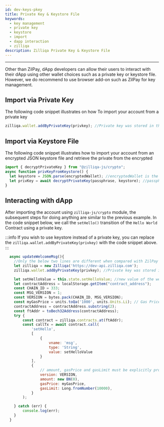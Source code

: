 ```yaml
---
id: dev-keys-pkey
title: Private Key & Keystore File
keywords:
  - key management
  - private key
  - keystore
  - import
  - dapp interaction
  - zilliqa
description: Zilliqa Private Key & Keystore File
---
```


---

Other than ZilPay, dApp developers can allow their users to interact with their dApp using other wallet choices such as a private key or keystore file.
However, we do recommend to use browser add-on such as ZilPay for key management.

## Import via Private Key

The following code snippet illustrates on how To import your account from a private key

```javascript
zilliqa.wallet.addByPrivateKey(privkey); //Private key was stored in the privKey variable
```

## Import via Keystore File

The following code snippet illustrates how to import your account from an encrypted JSON keystore file and retrieve the private from the encrypted

```javascript
import { decryptPrivateKey } from "@zilliqa-js/crypto";
async function privKeyFromKeystore() {
  let keystore = JSON.parse(encryptedWallet); //encryptedWallet is the encrypted keystore file
  let privKey = await decryptPrivateKey(passphrase, keystore); //passphrase variable has the passphrase of the encrypted wallet
}
```

## Interacting with dApp

After importing the account using `zilliqa-js/crypto` module, the subsequent steps for doing anything are similar to the previous example.
In the code snippet below, we call the `setHello()` transition of the `Hello World` Contract using a private key.

:::info
If you wish to use keystore instead of a private key, you can replace the `zilliqa.wallet.addByPrivateKey(privkey)` with the code snippet above.
:::

```javascript
  async updateWelcomeMsg(){
    //Only the below two lines are different when compared with ZilPay login.
    let zilliqa = new Zilliqa('https://dev-api.zilliqa.com');
    zilliqa.wallet.addByPrivateKey(privkey); //Private key was stored in the privKey variable

    let setHelloValue = this.state.setHelloValue; //new value of the welcome msg
    let contractAddress = localStorage.getItem("contract_address");
    const CHAIN_ID = 333;
    const MSG_VERSION = 1;
    const VERSION = bytes.pack(CHAIN_ID, MSG_VERSION);
    const myGasPrice = units.toQa('1000', units.Units.Li); // Gas Price that will be used by all transactions
    contractAddress = contractAddress.substring(2);
    const ftAddr = toBech32Address(contractAddress);
    try {
        const contract = zilliqa.contracts.at(ftAddr);
        const callTx = await contract.call(
            'setHello',
            [
                {
                    vname: 'msg',
                    type: 'String',
                    value: setHelloValue
                }
            ],
            {
                // amount, gasPrice and gasLimit must be explicitly provided
                version: VERSION,
                amount: new BN(0),
                gasPrice: myGasPrice,
                gasLimit: Long.fromNumber(10000),
            }
        );

    } catch (err) {
        console.log(err);
    }
  }
```

